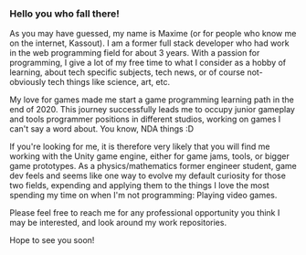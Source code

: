 ### Hello you who fall there!

As you may have guessed, my name is Maxime (or for people who know me on the internet, Kassout). 
I am a former full stack developer who had work in the web programming field for about 3 years. 
With a passion for programming, I give a lot of my free time to what I consider as a hobby of learning, 
about tech specific subjects, tech news, or of course not-obviously tech things like science, art, etc.

My love for games made me start a game programming learning path in the end of 2020. This journey successfully leads me to occupy junior gameplay and tools programmer positions in different studios, working on games I can't say a word about. You know, NDA things :D

If you're looking for me, it is therefore very likely that you will find me working with the Unity game engine, 
either for game jams, tools, or bigger game prototypes. As a physics/mathematics former engineer student, 
game dev feels and seems like one way to evolve my default curiosity for those two fields, 
expending and applying them to the things I love the most spending my time on when I'm not programming: Playing video games.

Please feel free to reach me for any professional opportunity you think I may be interested, and look around my work repositories.

Hope to see you soon!
